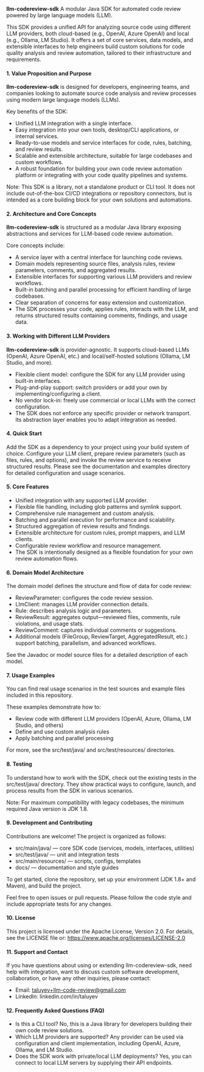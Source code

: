 **llm-codereview-sdk** A modular Java SDK for automated code review powered by large language models (LLM).

This SDK provides a unified API for analyzing source code using different LLM providers, both cloud-based (e.g., OpenAI, Azure OpenAI) and local (e.g., Ollama, LM Studio).
It offers a set of core services, data models, and extensible interfaces to help engineers build custom solutions for code quality analysis and review automation, tailored to their infrastructure and requirements.

#### 1. Value Proposition and Purpose

**llm-codereview-sdk** is designed for developers, engineering teams, and companies looking to automate source code analysis and review processes using modern large language models (LLMs).

Key benefits of the SDK:

* Unified LLM integration with a single interface.
* Easy integration into your own tools, desktop/CLI applications, or internal services.
* Ready-to-use models and service interfaces for code, rules, batching, and review results.
* Scalable and extensible architecture, suitable for large codebases and custom workflows.
* A robust foundation for building your own code review automation platform or integrating with your code quality pipelines and systems.

Note:
This SDK is a library, not a standalone product or CLI tool. It does not include out-of-the-box CI/CD integrations or repository connectors, but is intended as a core building block for your own solutions and automations.

#### 2. Architecture and Core Concepts
**llm-codereview-sdk** is structured as a modular Java library exposing abstractions and services for LLM-based code review automation.

Core concepts include:

* A service layer with a central interface for launching code reviews.
* Domain models representing source files, analysis rules, review parameters, comments, and aggregated results.
* Extensible interfaces for supporting various LLM providers and review workflows.
* Built-in batching and parallel processing for efficient handling of large codebases.
* Clear separation of concerns for easy extension and customization.
* The SDK processes your code, applies rules, interacts with the LLM, and returns structured results containing comments, findings, and usage data.

#### 3. Working with Different LLM Providers

**llm-codereview-sdk** is provider-agnostic. It supports cloud-based LLMs (OpenAI, Azure OpenAI, etc.) and local/self-hosted solutions (Ollama, LM Studio, and more).

* Flexible client model: configure the SDK for any LLM provider using built-in interfaces.
* Plug-and-play support: switch providers or add your own by implementing/configuring a client.
* No vendor lock-in: freely use commercial or local LLMs with the correct configuration.
* The SDK does not enforce any specific provider or network transport. Its abstraction layer enables you to adapt integration as needed.

#### 4. Quick Start

Add the SDK as a dependency to your project using your build system of choice.
Configure your LLM client, prepare review parameters (such as files, rules, and options), and invoke the review service to receive structured results.
Please see the documentation and examples directory for detailed configuration and usage scenarios.

#### 5. Core Features

* Unified integration with any supported LLM provider.
* Flexible file handling, including glob patterns and symlink support.
* Comprehensive rule management and custom analysis.
* Batching and parallel execution for performance and scalability.
* Structured aggregation of review results and findings.
* Extensible architecture for custom rules, prompt mappers, and LLM clients.
* Configurable review workflow and resource management.
* The SDK is intentionally designed as a flexible foundation for your own review automation flows.

#### 6. Domain Model Architecture

The domain model defines the structure and flow of data for code review:

* ReviewParameter: configures the code review session.
* LlmClient: manages LLM provider connection details.
* Rule: describes analysis logic and parameters.
* ReviewResult: aggregates output—reviewed files, comments, rule violations, and usage stats.
* ReviewComment: captures individual comments or suggestions.
* Additional models (FileGroup, ReviewTarget, AggregatedResult, etc.) support batching, parallelism, and advanced workflows.

See the Javadoc or model source files for a detailed description of each model.

#### 7. Usage Examples

You can find real usage scenarios in the test sources and example files included in this repository.

These examples demonstrate how to:

* Review code with different LLM providers (OpenAI, Azure, Ollama, LM Studio, and others)
* Define and use custom analysis rules
* Apply batching and parallel processing

For more, see the src/test/java/ and src/test/resources/ directories.

#### 8. Testing

To understand how to work with the SDK, check out the existing tests in the src/test/java/ directory.
They show practical ways to configure, launch, and process results from the SDK in various scenarios.

Note:
For maximum compatibility with legacy codebases, the minimum required Java version is JDK 1.8.

#### 9. Development and Contributing

Contributions are welcome! The project is organized as follows:

* src/main/java/ — core SDK code (services, models, interfaces, utilities)
* src/test/java/ — unit and integration tests
* src/main/resources/ — scripts, configs, templates
* docs/ — documentation and style guides

To get started, clone the repository, set up your environment (JDK 1.8+ and Maven), and build the project.

Feel free to open issues or pull requests. Please follow the code style and include appropriate tests for any changes.

#### 10. License

This project is licensed under the Apache License, Version 2.0.
For details, see the LICENSE file or:
https://www.apache.org/licenses/LICENSE-2.0

#### 11. Support and Contact

If you have questions about using or extending llm-codereview-sdk, need help with integration, want to discuss custom software development, collaboration, or have any other inquiries, please contact:

* Email: taluyev+llm-code-review@gmail.com
* LinkedIn: linkedin.com/in/taluyev

#### 12. Frequently Asked Questions (FAQ)

* Is this a CLI tool? No, this is a Java library for developers building their own code review solutions.
* Which LLM providers are supported? Any provider can be used via configuration and client implementation, including OpenAI, Azure, Ollama, and LM Studio.
* Does the SDK work with private/local LLM deployments? Yes, you can connect to local LLM servers by supplying their API endpoints.
